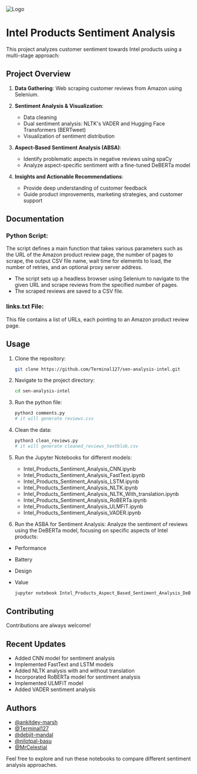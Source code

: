![Logo](https://github.com/Terminal127/OCR/blob/main/Default_sentimental_analysis_using_machine_learning_0.jpg)


# Intel Products Sentiment Analysis

This project analyzes customer sentiment towards Intel products using a multi-stage approach:

## Project Overview

1. **Data Gathering**: Web scraping customer reviews from Amazon using Selenium.

2. **Sentiment Analysis & Visualization**:
   - Data cleaning
   - Dual sentiment analysis: NLTK's VADER and Hugging Face Transformers (BERTweet)
   - Visualization of sentiment distribution

3. **Aspect-Based Sentiment Analysis (ABSA)**:
   - Identify problematic aspects in negative reviews using spaCy
   - Analyze aspect-specific sentiment with a fine-tuned DeBERTa model

4. **Insights and Actionable Recommendations**:
   - Provide deep understanding of customer feedback
   - Guide product improvements, marketing strategies, and customer support

## Documentation

### Python Script:

The script defines a main function that takes various parameters such as the URL of the Amazon product review page, the number of pages to scrape, the output CSV file name, wait time for elements to load, the number of retries, and an optional proxy server address.

- The script sets up a headless browser using Selenium to navigate to the given URL and scrape reviews from the specified number of pages.
- The scraped reviews are saved to a CSV file.

### links.txt File:

This file contains a list of URLs, each pointing to an Amazon product review page.


## Usage

1. Clone the repository:
   ```sh
   git clone https://github.com/Terminal127/sen-analysis-intel.git
   ```

2. Navigate to the project directory:
   ```sh
   cd sen-analysis-intel
   ```

3. Run the python file:
   ```sh
   python3 comments.py
   # it will generate reviews.csv
   ```

4. Clean the data:
   ```sh
   python3 clean_reviews.py
   # it will generate cleaned_reviews_textblob.csv
   ```

5. Run the Jupyter Notebooks for different models:
   - Intel_Products_Sentiment_Analysis_CNN.ipynb
   - Intel_Products_Sentiment_Analysis_FastText.ipynb
   - Intel_Products_Sentiment_Analysis_LSTM.ipynb
   - Intel_Products_Sentiment_Analysis_NLTK.ipynb
   - Intel_Products_Sentiment_Analysis_NLTK_With_translation.ipynb
   - Intel_Products_Sentiment_Analysis_RoBERTa.ipynb
   - Intel_Products_Sentiment_Analysis_ULMFiT.ipynb
   - Intel_Products_Sentiment_Analysis_VADER.ipynb

6. Run the ASBA for Sentiment Analysis: Analyze the sentiment of reviews using the DeBERTa model, focusing on specific aspects of Intel products:
- Performance
- Battery
- Design
- Value

   ```sh
   jupyter notebook Intel_Products_Aspect_Based_Sentiment_Analysis_DeBERTa.ipynb
   ```
   

## Contributing

Contributions are always welcome!

## Recent Updates

- Added CNN model for sentiment analysis
- Implemented FastText and LSTM models
- Added NLTK analysis with and without translation
- Incorporated RoBERTa model for sentiment analysis
- Implemented ULMFiT model
- Added VADER sentiment analysis

## Authors

- [@ankitdey-marsh](https://www.github.com/ankitdey-marsh)
- [@Terminal127](https://www.github.com/Terminal127)
- [@debjit-mandal](https://www.github.com/debjit-mandal)
- [@nilotpal-basu](https://www.github.com/nilotpal-basu)
- [@MrCelestial](https://www.github.com/MrCelestial)

Feel free to explore and run these notebooks to compare different sentiment analysis approaches.


